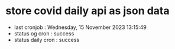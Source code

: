 # store covid daily api as json data

- last cronjob : Wednesday, 15 November 2023 13:15:49
- status og cron : success
- status daily cron : success
      
      